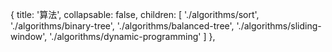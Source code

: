 {
    title: '算法',
    collapsable: false,
    children: [
        './algorithms/sort',
        './algorithms/binary-tree',
        './algorithms/balanced-tree',
        './algorithms/sliding-window',
        './algorithms/dynamic-programming'
    ]
},